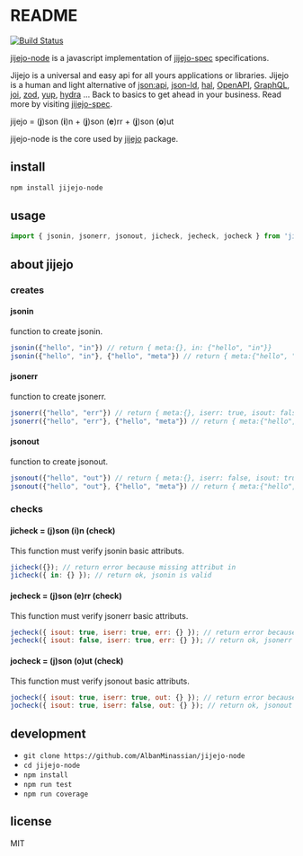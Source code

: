 # README

[![Build Status](https://travis-ci.com/AlbanMinassian/jijejo-node.svg?branch=master)](https://travis-ci.com/AlbanMinassian/jijejo-node)

[jijejo-node](https://github.com/AlbanMinassian/jijejo-node) is a javascript implementation of [jijejo-spec](https://github.com/AlbanMinassian/jijejo-spec) specifications.


Jijejo is a universal and easy api for all yours applications or libraries. Jijejo is a human and light alternative of [json:api](https://jsonapi.org/), [json-ld](https://json-ld.org/), [hal](http://stateless.co/hal_specification.html), [OpenAPI](https://swagger.io/specification/), [GraphQL](https://graphql.org/), [joi](https://github.com/hapijs/joi), [zod](https://github.com/vriad/zod), [yup](https://github.com/jquense/yup), [hydra](http://www.markus-lanthaler.com/hydra/) ... Back to basics to get ahead in your business. Read more by visiting [jijejo-spec](https://github.com/AlbanMinassian/jijejo-spec).

jijejo = (**j**)son (**i**)n + (**j**)son (**e**)rr + (**j**)son (**o**)ut

jijejo-node is the core used by [jijejo](https://github.com/AlbanMinassian/jijejo) package.

## install

```bash
npm install jijejo-node
```

## usage

```js
import { jsonin, jsonerr, jsonout, jicheck, jecheck, jocheck } from 'jijejo-node';
```


## about jijejo

### creates

#### jsonin

function to create jsonin.

```js
jsonin({"hello", "in"}) // return { meta:{}, in: {"hello", "in"}}
jsonin({"hello", "in"}, {"hello", "meta"}) // return { meta:{"hello", "meta"}, in: {"hello", "in"}}
```

#### jsonerr

function to create jsonerr.

```js
jsonerr({"hello", "err"}) // return { meta:{}, iserr: true, isout: false, err: {"hello", "err"}}
jsonerr({"hello", "err"}, {"hello", "meta"}) // return { meta:{"hello", "meta"}, iserr: true, isout: false, out: {"hello", "err"}}
```

#### jsonout

function to create jsonout.

```js
jsonout({"hello", "out"}) // return { meta:{}, iserr: false, isout: true, out: {"hello", "out"}}
jsonout({"hello", "out"}, {"hello", "meta"}) // return { meta:{"hello", "meta"}, iserr: false, isout: true, out: {"hello", "out"}}
```

### checks

#### jicheck = (j)son (i)n (check)

This function must verify jsonin basic attributs.

```js
jicheck({}); // return error because missing attribut in
jicheck({ in: {} }); // return ok, jsonin is valid
```

#### jecheck = (j)son (e)rr (check)

This function must verify jsonerr basic attributs.

```js
jecheck({ isout: true, iserr: true, err: {} }); // return error because isout==true
jecheck({ isout: false, iserr: true, err: {} }); // return ok, jsonerr is valid
```

#### jocheck = (j)son (o)ut (check)

This function must verify jsonout basic attributs.

```js
jocheck({ isout: true, iserr: true, out: {} }); // return error because iserr==true
jocheck({ isout: true, iserr: false, out: {} }); // return ok, jsonout is valid
```




## development

- `git clone https://github.com/AlbanMinassian/jijejo-node`
- `cd jijejo-node`
- `npm install`
- `npm run test`
- `npm run coverage`


## license

MIT
